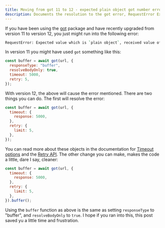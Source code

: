 ```yaml
---
title: Moving from got 11 to 12 - expected plain object got number error
description: Documents the resolution to the got error, RequestError Expected value which is plain object, received value of type number
---
```


If you have been using the [got](https://www.npmjs.com/package/got) package and have recently upgraded from version 11 to version 12, you just might run into the following error:

```bash
RequestError: Expected value which is `plain object`, received value of type `number`.
```

In version 11 you might have used `got` something like this:

```js
const buffer = await got(url, {
  responseType: "buffer",
  resolveBodyOnly: true,
  timeout: 5000,
  retry: 5,
});
```

With version 12, the above will cause the error mentioned. There are two things you can do. The first will resolve the error:

```js
const buffer = await got(url, {
  timeout: {
    response: 5000,
  },
  retry: {
    limit: 5,
  },
});
```

You can read more about these objects in the documentation for [Timeout options](https://github.com/sindresorhus/got/blob/c8902ba3420b2def5aab68b3f889039469d0b1a8/documentation/6-timeout.md) and the [Retry API](https://github.com/sindresorhus/got/blob/c8902ba3420b2def5aab68b3f889039469d0b1a8/documentation/7-retry.md). The other change you can make, makes the code a little, dare I say, cleaner:

```js
const buffer = await got(url, {
  timeout: {
    response: 5000,
  },
  retry: {
    limit: 5,
  },
}).buffer();
```

Using the `buffer` function as above is the same as setting `responseType` to "buffer", and `resolveBodyOnly` to `true`. I hope if you ran into this, this post saved yu a little time and frustration.
